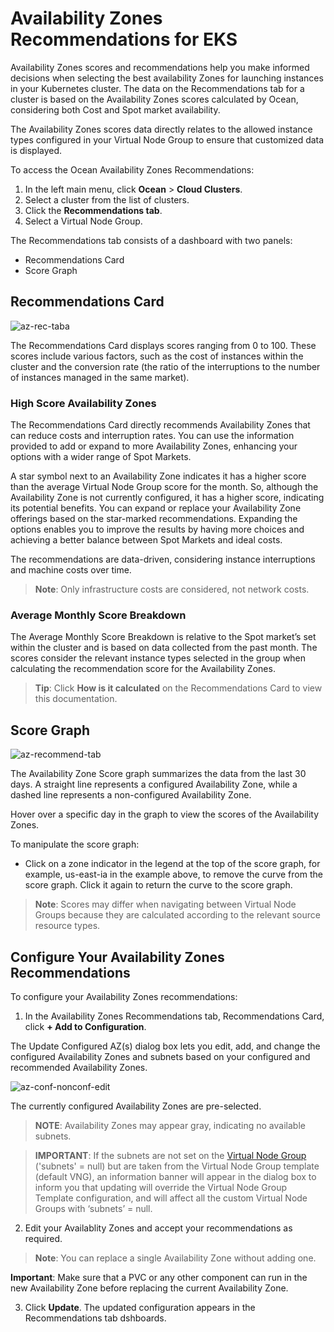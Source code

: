 <meta name=“robots” content=“noindex”>

#  Availability Zones Recommendations for EKS
Availability Zones scores and recommendations help you make informed decisions when selecting the best availability Zones for launching instances in your Kubernetes cluster. The data on the Recommendations tab for a cluster is based on the Availability Zones scores calculated by Ocean, considering both Cost and Spot market availability. 

The Availability Zones scores data directly relates to the allowed instance types configured in your Virtual Node Group to ensure that customized data is displayed.

To access the Ocean Availability Zones Recommendations:

1.  In the left main menu, click **Ocean** > **Cloud Clusters**.
2.  Select a cluster from the list of clusters.
3.  Click the **Recommendations tab**.
4.  Select a Virtual Node Group.

The Recommendations tab consists of a dashboard with two panels:
*  Recommendations Card
*  Score Graph 

##  Recommendations Card

![az-rec-taba](https://github.com/spotinst/help/assets/159915991/7e1d2fd2-8c14-4814-a3ee-651866762592)

The Recommendations Card displays scores ranging from 0 to 100. These scores include various factors, such as the cost of instances within the cluster and the conversion rate (the ratio of the interruptions to the number of instances managed in the same market).

###  High Score Availability Zones

The Recommendations Card directly recommends Availability Zones that can reduce costs and interruption rates. You can use the information provided to add or expand to more Availability Zones, enhancing your options with a wider range of Spot Markets.

A star symbol next to an Availability Zone indicates it has a higher score than the average Virtual Node Group score for the month. So, although the Availability Zone is not currently configured, it has a higher score, indicating its potential benefits. You can expand or replace your Availability Zone offerings based on the star-marked recommendations. Expanding the options enables you to improve the results by having more choices and achieving a better balance between Spot Markets and ideal costs.

The recommendations are data-driven, considering instance interruptions and machine costs over time.

>**Note**: Only infrastructure costs are considered, not network costs.

###  Average Monthly Score Breakdown

The Average Monthly Score Breakdown is relative to the Spot market’s set within the cluster and is based on data collected from the past month. The scores consider the relevant instance types selected in the group when calculating the recommendation score for the Availability Zones.

>**Tip**: Click **How is it calculated** on the Recommendations Card to view this documentation.

##  Score Graph

![az-recommend-tab](https://github.com/spotinst/help/assets/159915991/0e761f12-135d-415c-8c91-eb131d212696)

The Availability Zone Score graph summarizes the data from the last 30 days. A straight line represents a configured Availability Zone, while a dashed line represents a non-configured Availability Zone. 

Hover over a specific day in the graph to view the scores of the Availability Zones.

To manipulate the score graph:

*  Click on a zone indicator in the legend at the top of the score graph, for example, us-east-ia  in the example above, to remove the curve from the score graph. Click it again to return the curve to the score graph. 

>**Note**: Scores may differ when navigating between Virtual Node Groups because they are calculated according to the relevant source resource types.

##  Configure Your Availability Zones Recommendations

To configure your Availability Zones recommendations:

1.  In the Availability Zones Recommendations tab, Recommendations Card, click **+ Add to Configuration**.

The Update Configured AZ(s) dialog box lets you edit, add, and change the configured Availability Zones and subnets based on your configured and recommended Availability Zones.

![az-conf-nonconf-edit](https://github.com/spotinst/help/assets/159915991/34f49210-a6fb-4ae4-8d75-edf46c71684e)

The currently configured Availability Zones are pre-selected.

>**NOTE**: Availability Zones may appear gray, indicating no available subnets.

>**IMPORTANT**: If the subnets are not set on the [Virtual Node Group](https://docs.spot.io/ocean/tutorials/manage-virtual-node-groups) ('subnets' = null) but are taken from the Virtual Node Group template (default VNG), an information banner will appear in the dialog box to inform you that updating will override the Virtual Node Group Template configuration, and will affect all the custom Virtual Node Groups with ‘subnets’ = null.

2.  Edit your Availablity Zones and accept your recommendations as required.

>**Note**: You can replace a single Availability Zone without adding one.

**Important**:   Make sure that a PVC or any other component can run in the new Availability Zone before replacing the current Availability Zone.

3.  Click **Update**. The updated configuration appears in the Recommendations tab dshboards.




